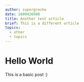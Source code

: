 ```yaml
---
author: supergrecko
date: 1600426988
title: Another test article
brief: This is a different article
topics:
  - other
  - topics
---
```


# Hello World

This is a basic post :)